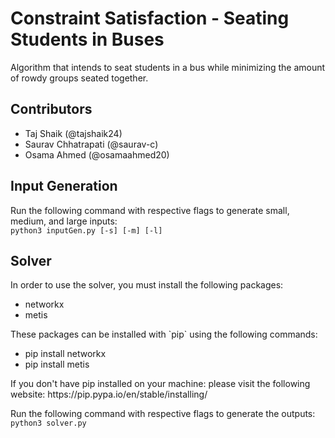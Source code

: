 # Constraint Satisfaction - Seating Students in Buses

Algorithm that intends to seat students in a bus while minimizing the amount of rowdy groups seated together.

## Contributors

<ul>
<li>Taj Shaik (@tajshaik24)</li>
<li>Saurav Chhatrapati (@saurav-c)</li>
<li>Osama Ahmed (@osamaahmed20)</li>
</ul>

## Input Generation

Run the following command with respective flags to generate small, medium, and large inputs:\
`python3 inputGen.py [-s] [-m] [-l]`

## Solver

In order to use the solver, you must install the following packages:
<ul>
<li>networkx</li>
<li>metis</li>
</ul> 
These packages can be installed with `pip` using the following commands: 
<ul>
<li>pip install networkx</li>
<li>pip install metis</li>
</ul> 
If you don't have pip installed on your machine: please visit the following website: https://pip.pypa.io/en/stable/installing/

Run the following command with respective flags to generate the outputs:\
`python3 solver.py`


